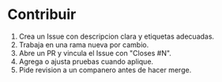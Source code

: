 # Contribuir

1. Crea un Issue con descripcion clara y etiquetas adecuadas.
2. Trabaja en una rama nueva por cambio.
3. Abre un PR y vincula el Issue con "Closes #N".
4. Agrega o ajusta pruebas cuando aplique.
5. Pide revision a un companero antes de hacer merge.
